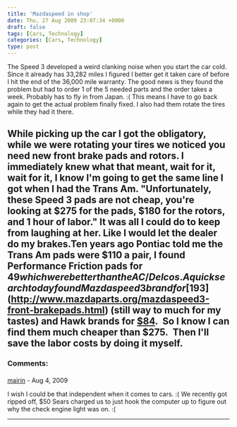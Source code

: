 ```yaml
---
title: 'Mazdaspeed in shop'
date: Thu, 27 Aug 2009 23:07:34 +0000
draft: false
tags: [Cars, Technology]
categories: [Cars, Technology]
type: post
---
```


The Speed 3 developed a weird clanking noise when you start the car cold. Since it already has 33,282 miles I figured I better get it taken care of before I hit the end of the 36,000 mile warranty. The good news is they found the problem but had to order 1 of the 5 needed parts and the order takes a week. Probably has to fly in from Japan. :( This means I have to go back again to get the actual problem finally fixed. I also had them rotate the tires while they had it there.

While picking up the car I got the obligatory, while we were rotating your tires we noticed you need new front brake pads and rotors. I immediately knew what that meant, wait for it, wait for it, I know I'm going to get the same line I got when I had the Trans Am. "Unfortunately, these Speed 3 pads are not cheap, you're looking at $275 for the pads, $180 for the rotors, and 1 hour of labor." It was all I could do to keep from laughing at her. Like I would let the dealer do my brakes.Ten years ago Pontiac told me the Trans Am pads were $110 a pair, I found Performance Friction pads for $49 which were better than the AC/Delcos.  A quick search today found Mazdaspeed 3 brand for [$193](http://www.mazdaparts.org/mazdaspeed3-front-brakepads.html) (still way to much for my tastes) and Hawk brands for [$84](http://www.jscspeed.com/mazdaspeed3/brakes/hawk_ms3.htm).  So I know I can find them much cheaper than $275.  Then I'll save the labor costs by doing it myself.
---
### Comments:
####
[mairin](http://mihmo.livejournal.com "mairin@linuxgrrl.com") - <time datetime="2009-08-27 20:46:23">Aug 4, 2009</time>

I wish I could be that independent when it comes to cars. :( We recently got ripped off, $50 Sears charged us to just hook the computer up to figure out why the check engine light was on. :(
<hr />

